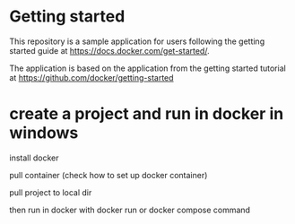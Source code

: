 # Getting started

This repository is a sample application for users following the getting started guide at https://docs.docker.com/get-started/.

The application is based on the application from the getting started tutorial at https://github.com/docker/getting-started

# create a project and run in docker in windows 

install docker

pull container (check how to set up docker container)

pull project to local dir

then run in docker with docker run or docker compose command
